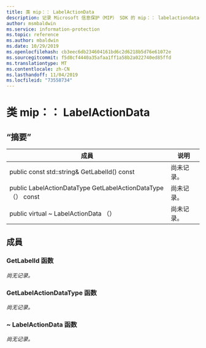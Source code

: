 ```yaml
---
title: 类 mip：： LabelActionData
description: 记录 Microsoft 信息保护（MIP） SDK 的 mip：： labelactiondata 类。
author: msmbaldwin
ms.service: information-protection
ms.topic: reference
ms.author: mbaldwin
ms.date: 10/29/2019
ms.openlocfilehash: cb3eec6db234604161bd6c2d6218b5d76e61072e
ms.sourcegitcommit: f5d8cf4440a35afaa1ff1a58b2a022740ed85ffd
ms.translationtype: MT
ms.contentlocale: zh-CN
ms.lasthandoff: 11/04/2019
ms.locfileid: "73558734"
---
```

# <a name="class-miplabelactiondata"></a>类 mip：： LabelActionData 
  
## <a name="summary"></a>“摘要”
 成員                        | 说明                                
--------------------------------|---------------------------------------------
public const std::string& GetLabelId() const  | 尚未记录。
public LabelActionDataType GetLabelActionDataType （） const  | 尚未记录。
public virtual ~ LabelActionData （）  | 尚未记录。
  
## <a name="members"></a>成員
  
### <a name="getlabelid-function"></a>GetLabelId 函数
_尚无记录。_

  
### <a name="getlabelactiondatatype-function"></a>GetLabelActionDataType 函数
_尚无记录。_

  
### <a name="labelactiondata-function"></a>~ LabelActionData 函数
_尚无记录。_
